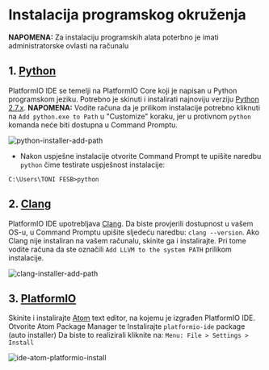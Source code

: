 # Instalacija programskog okruženja

**NAPOMENA:** Za instalaciju programskih alata poterbno je imati administratorske ovlasti na računalu

## 1. [Python](https://www.python.org)

PlatformIO IDE se temelji na PlatformIO Core koji je napisan u Python programskom jeziku. Potrebno je skinuti i instalirati najnoviju verziju [Python 2.7.x](https://www.python.org/downloads/). **NAPOMENA:** Vodite računa da je prilikom instalacije potrebno kliknuti na `Add python.exe to Path` u "Customize" koraku, jer u protivnom `python` komanda neće biti dostupna u Command Promptu.

![python-installer-add-path](https://cloud.githubusercontent.com/assets/8695815/23476700/f1482f08-febb-11e6-8786-ac2bbf17cb0b.png)


- Nakon uspješne instalacije otvorite Command Prompt te upišite naredbu `python` čime testirate uspješnost instalacije:

```
C:\Users\TONI FESB>python
```

## 2. [Clang](http://clang.llvm.org/)

PlatformIO IDE upotrebljava [Clang](http://clang.llvm.org/). Da biste provjerili dostupnost u vašem OS-u, u Command Promptu upišite sljedeću naredbu: `clang --version`.
Ako Clang nije instaliran na vašem računalu, skinite ga i instalirajte. Pri tome vodite računa da ste označili `Add LLVM to the system PATH` prilikom instalacije.

![clang-installer-add-path](https://cloud.githubusercontent.com/assets/8695815/23476985/c9aaf178-febc-11e6-83a9-d09d80c07081.png)

## 3. [PlatformIO](http://platformio.org/)

Skinite i instalirajte [Atom](https://atom.io/) text editor, na kojemu je izgrađen PlatformIO IDE.
Otvorite Atom Package Manager te Instalirajte `platformio-ide` package (auto installer)
Da biste to realizirali kliknite na: ``Menu: File > Settings > Install``

![ide-atom-platformio-install](https://cloud.githubusercontent.com/assets/8695815/23476560/7080d942-febb-11e6-8e9c-f888d369efe0.png)

